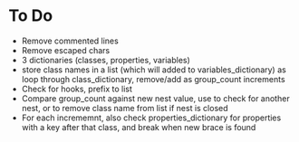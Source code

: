 # To Do

* Remove commented lines
* Remove escaped chars
* 3 dictionaries (classes, properties, variables)
* store class names in a list (which will added to variables_dictionary) as loop through class_dictionary, remove/add as group_count increments
* Check for hooks, prefix to list
* Compare group_count against new nest value, use to check for another nest, or to remove class name from list if nest is closed
* For each incrememnt, also check properties_dictionary for properties with a key after that class, and break when new brace is found